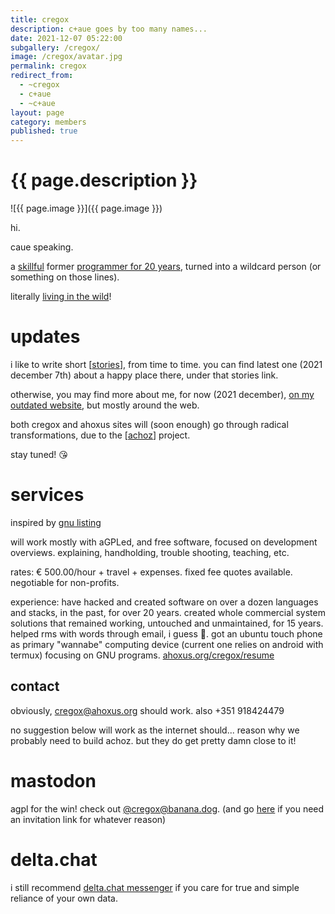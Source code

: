 ```yaml
---
title: cregox
description: c+aue goes by too many names...
date: 2021-12-07 05:22:00
subgallery: /cregox/
image: /cregox/avatar.jpg
permalink: cregox
redirect_from: 
  - ~cregox
  - c+aue
  - ~c+aue
layout: page
category: members
published: true
---
```


# {{ page.description }}

![{{ page.image }}]({{ page.image }})

hi.

caue speaking.

a [skillful](/cregox/skills.self.evaluation.txt) former [programmer for 20 years](/cregox/resume), turned into a wildcard person (or something on those lines).

literally [living in the wild](/paradise)!

# updates

i like to write short [[stories](/cregox/stories)], from time to time. you can find latest one (2021 december 7th) about a happy place there, under that stories link.

otherwise, you may find more about me, for now (2021 december), [on my outdated website](http://cregox.net), but mostly around the web.

both cregox and ahoxus sites will (soon enough) go through radical transformations, due to the [[achoz](/achoz)] project.

stay tuned! 😘

# services

inspired by [gnu listing](https://www.gnu.org/prep/service.html)

will work mostly with aGPLed, and free software, focused on development overviews. explaining, handholding, trouble shooting, teaching, etc.

rates: € 500.00/hour + travel + expenses. fixed fee quotes available. negotiable for non-profits.

experience: have hacked and created software on over a dozen languages and stacks, in the past, for over 20 years. created whole commercial system solutions that remained working, untouched and unmaintained, for 15 years. helped rms with words through email, i guess 🤣. got an ubuntu touch phone as primary "wannabe" computing device (current one relies on android with termux) focusing on GNU programs. [ahoxus.org/cregox/resume](/cregox/resume)

## contact

obviously, cregox@ahoxus.org should work. also +351 918424479

no suggestion below will work as the internet should... reason why we probably need to build achoz. but they do get pretty damn close to it!

# mastodon

agpl for the win! check out [@cregox@banana.dog](https://banana.dog/web/accounts/255551#). (and go [here](https://banana.dog/invite/4UxD8Nuk) if you need an invitation link for whatever reason)

# delta.chat

i still recommend [delta.chat messenger](https://cregox.net/delta) if you care for true and simple reliance of your own data.
